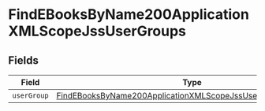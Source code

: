 # FindEBooksByName200ApplicationXMLScopeJssUserGroups


## Fields

| Field                                                                                                                                                   | Type                                                                                                                                                    | Required                                                                                                                                                | Description                                                                                                                                             |
| ------------------------------------------------------------------------------------------------------------------------------------------------------- | ------------------------------------------------------------------------------------------------------------------------------------------------------- | ------------------------------------------------------------------------------------------------------------------------------------------------------- | ------------------------------------------------------------------------------------------------------------------------------------------------------- |
| `userGroup`                                                                                                                                             | [FindEBooksByName200ApplicationXMLScopeJssUserGroupsUserGroup](../../models/operations/findebooksbyname200applicationxmlscopejssusergroupsusergroup.md) | :heavy_minus_sign:                                                                                                                                      | N/A                                                                                                                                                     |